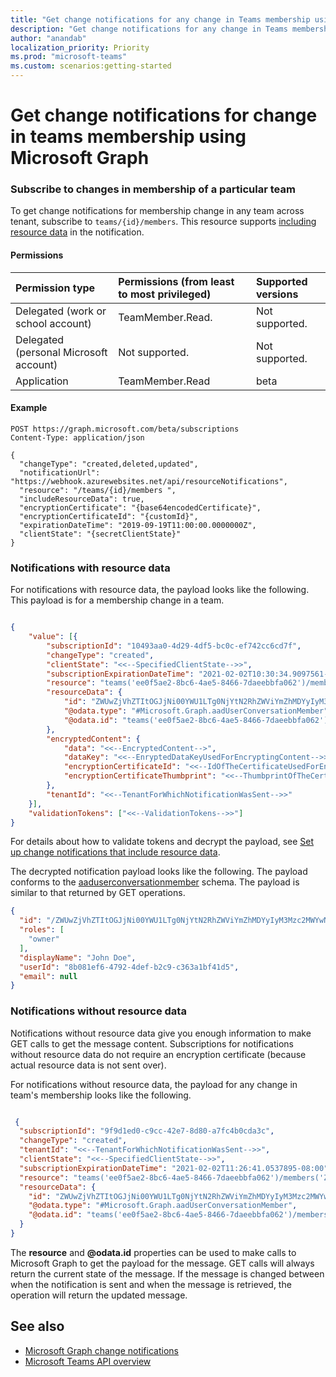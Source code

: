 ```yaml
---
title: "Get change notifications for any change in Teams membership using Microsoft Graph"
description: "Get change notifications for any change in Teams membership using Microsoft Graph"
author: "anandab"
localization_priority: Priority
ms.prod: "microsoft-teams"
ms.custom: scenarios:getting-started
---
```


# Get change notifications for change in teams membership using Microsoft Graph


### Subscribe to changes in membership of a particular team

To get change notifications for membership change in any team across tenant, subscribe to `teams/{id}/members`. This resource supports [including resource data](webhooks-with-resource-data.md) in the notification.

#### Permissions

|Permission type      | Permissions (from least to most privileged)              | Supported versions |
|:--------------------|:---------------------------------------------------------|:-------------------|
|Delegated (work or school account) | TeamMember.Read. | Not supported. |
|Delegated (personal Microsoft account) | Not supported.    | Not supported. |
|Application | TeamMember.Read   | beta |

#### Example

```http
POST https://graph.microsoft.com/beta/subscriptions
Content-Type: application/json

{
  "changeType": "created,deleted,updated",
  "notificationUrl": "https://webhook.azurewebsites.net/api/resourceNotifications",
  "resource": "/teams/{id}/members ",
  "includeResourceData": true,
  "encryptionCertificate": "{base64encodedCertificate}",
  "encryptionCertificateId": "{customId}",
  "expirationDateTime": "2019-09-19T11:00:00.0000000Z",
  "clientState": "{secretClientState}"
}
```



### Notifications with resource data

For notifications with resource data, the payload looks like the following. This payload is for a membership change in a team.

```json

{
    "value": [{
        "subscriptionId": "10493aa0-4d29-4df5-bc0c-ef742cc6cd7f",
        "changeType": "created",
        "clientState": "<<--SpecifiedClientState-->>",
        "subscriptionExpirationDateTime": "2021-02-02T10:30:34.9097561-08:00",
        "resource": "teams('ee0f5ae2-8bc6-4ae5-8466-7daeebbfa062')/members('ZWUwZjVhZTItOGJjNi00YWU1LTg0NjYtN2RhZWViYmZhMDYyIyM3Mzc2MWYwNi0yYWM5LTQ2OWMtOWYxMC0yNzlhOGNjMjY3Zjk=')",
        "resourceData": {
            "id": "ZWUwZjVhZTItOGJjNi00YWU1LTg0NjYtN2RhZWViYmZhMDYyIyM3Mzc2MWYwNi0yYWM5LTQ2OWMtOWYxMC0yNzlhOGNjMjY3Zjk=",
            "@odata.type": "#Microsoft.Graph.aadUserConversationMember",
            "@odata.id": "teams('ee0f5ae2-8bc6-4ae5-8466-7daeebbfa062')/members('ZWUwZjVhZTItOGJjNi00YWU1LTg0NjYtN2RhZWViYmZhMDYyIyM3Mzc2MWYwNi0yYWM5LTQ2OWMtOWYxMC0yNzlhOGNjMjY3Zjk=')"
        },
        "encryptedContent": {
            "data": "<<--EncryptedContent-->",
            "dataKey": "<<--EnryptedDataKeyUsedForEncryptingContent-->>",
            "encryptionCertificateId": "<<--IdOfTheCertificateUsedForEncryptingDataKey-->>",
            "encryptionCertificateThumbprint": "<<--ThumbprintOfTheCertificateUsedForEncryptingDataKey-->>"
        },
        "tenantId": "<<--TenantForWhichNotificationWasSent-->>"
    }],
    "validationTokens": ["<<--ValidationTokens-->>"]
}
```

For details about how to validate tokens and decrypt the payload, see [Set up change notifications that include resource data](webhooks-with-resource-data.md).

The decrypted notification payload looks like the following. The payload conforms to the [aaduserconversationmember](/graph/api/resources/aaduserconversationmember?preserve-view=true) schema. The payload is similar to that returned by GET operations.

```json
{
  "id": "/ZWUwZjVhZTItOGJjNi00YWU1LTg0NjYtN2RhZWViYmZhMDYyIyM3Mzc2MWYwNi0yYWM5LTQ2OWMtOWYxMC0yNzlhOGNjMjY3Zjk=",
  "roles": [
    "owner"
  ],
  "displayName": "John Doe",
  "userId": "8b081ef6-4792-4def-b2c9-c363a1bf41d5",
  "email": null
}
```

### Notifications without resource data

Notifications without resource data give you enough information to make GET calls to get the message content. Subscriptions for notifications without resource data do not require an encryption certificate (because actual resource data is not sent over).

For notifications without resource data, the payload  for any change in team's membership looks like the following.

```json

 {
  "subscriptionId": "9f9d1ed0-c9cc-42e7-8d80-a7fc4b0cda3c",
  "changeType": "created",
  "tenantId": "<<--TenantForWhichNotificationWasSent-->>",
  "clientState": "<<--SpecifiedClientState-->>",
  "subscriptionExpirationDateTime": "2021-02-02T11:26:41.0537895-08:00",
  "resource": "teams('ee0f5ae2-8bc6-4ae5-8466-7daeebbfa062')/members('ZWUwZjVhZTItOGJjNi00YWU1LTg0NjYtN2RhZWViYmZhMDYyIyM3Mzc2MWYwNi0yYWM5LTQ2OWMtOWYxMC0yNzlhOGNjMjY3Zjk=')",
  "resourceData": {
    "id": "ZWUwZjVhZTItOGJjNi00YWU1LTg0NjYtN2RhZWViYmZhMDYyIyM3Mzc2MWYwNi0yYWM5LTQ2OWMtOWYxMC0yNzlhOGNjMjY3Zjk",
    "@odata.type": "#Microsoft.Graph.aadUserConversationMember",
    "@odata.id": "teams('ee0f5ae2-8bc6-4ae5-8466-7daeebbfa062')/members('ZWUwZjVhZTItOGJjNi00YWU1LTg0NjYtN2RhZWViYmZhMDYyIyM3Mzc2MWYwNi0yYWM5LTQ2OWMtOWYxMC0yNzlhOGNjMjY3Zjk=')"
  }
}
```

The **resource** and **@odata.id** properties can be used to make calls to Microsoft Graph to get the payload for the message. GET calls will always return the current state of the message. If the message is changed between when the notification is sent and when the message is retrieved, the operation will return the updated message.

## See also
- [Microsoft Graph change notifications](webhooks.md)
- [Microsoft Teams API overview](teams-concept-overview.md)